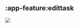 ## :app-feature:edittask

<img src="../resources/dependency_graphs/app-feature-edittask-dependency-graph-multiplatform-projects.svg">